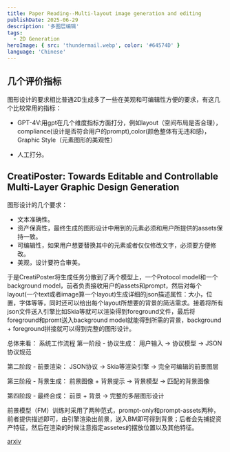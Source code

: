 ```yaml
---
title: Paper Reading--Multi-layout image generation and editing
publishDate: 2025-06-29
description: '多图层编辑'
tags:
  - 2D Generation
heroImage: { src: 'thundermail.webp', color: '#64574D' }
language: 'Chinese'
---
```

## 几个评价指标

图形设计的要求相比普通2D生成多了一些在美观和可编辑性方便的要求，有这几个比较常用的指标：

- GPT-4V:用gpt在几个维度指标方面打分，例如layout（空间布局是否合理），compliance(设计是否符合用户的prompt),color(颜色整体有无违和感)，Graphic Style（元素图形的美观性）

- 人工打分。

## CreatiPoster: Towards Editable and Controllable Multi-Layer Graphic Design Generation

图形设计的几个要求：
- 文本准确性。
- 资产保真性，最终生成的图形设计中用到的元素必须和用户所提供的assets保持一致。
- 可编辑性，如果用户想要替换其中的元素或者仅仅修改文字，必须要方便修改。
- 美观，设计要符合审美。 

于是CreatiPoster将生成任务分散到了两个模型上，一个Protocol model和一个background model，前者负责接收用户的assets和prompt，然后对每个layout(一个text或者image算一个layout)生成详细的json描述属性：大小，位置，字体等等，同时还可以给出每个layout所想要的背景的简洁需求。接着将所有json文件送入引擎比如Skia等就可以渲染得到foreground文件，最后将foreground和promt送入background model就能得到所需的背景，background + foreground拼接就可以得到完整的图形设计。

总体来看：
系统工作流程
第一阶段 - 协议生成：
用户输入 → 协议模型 → JSON协议规范

第二阶段 - 前景渲染：
JSON协议 → Skia等渲染引擎 → 完全可编辑的前景图层

第三阶段 - 背景生成：
前景图像 + 背景提示 → 背景模型 → 匹配的背景图像

第四阶段 - 最终合成：
前景 + 背景 → 完整的多层图形设计

前景模型（FM）训练时采用了两种范式，prompt-only和prompt-assets两种，前者提供描述即可，由引擎渲染出前景，送入BM即可得到背景；后者会先捕捉资产特征，然后在渲染的时候注意指定assetes的摆放位置以及其他特征。

[arxiv](https://arxiv.org/abs/2506.10890#:~:text=In%20this%20paper%2C%20we%20introduce%20CreatiPoster%2C%20a%20framework,multi-layer%20compositions%20from%20optional%20natural-language%20instructions%20or%20assets.)


